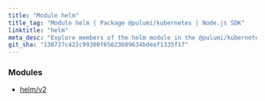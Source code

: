 ```yaml
---
title: "Module helm"
title_tag: "Module helm | Package @pulumi/kubernetes | Node.js SDK"
linktitle: "helm"
meta_desc: "Explore members of the helm module in the @pulumi/kubernetes package."
git_sha: "138727c422c99300f65623609634bdeaf1335f17"
---
```


<!-- WARNING: this page was generated by a tool. Do not edit it by hand. -->
<!-- To change it, please see https://github.com/pulumi/docs/tree/master/tools/tscdocgen. -->


<h3>Modules</h3>
<ul class="api">
    <li><a href="v2/"><span class="symbol module"></span>helm/v2</a></li>
</ul>








